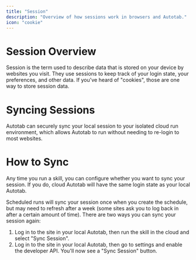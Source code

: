 ```yaml
---
title: "Session"
description: "Overview of how sessions work in browsers and Autotab."
icon: "cookie"
---
```


# Session Overview

Session is the term used to describe data that is stored on your device by websites you visit. They use sessions to keep track of your login state, your preferences, and other data. If you've heard of "cookies", those are one way to store session data.

# Syncing Sessions

Autotab can securely sync your local session to your isolated cloud run environment, which allows Autotab to run without needing to re-login to most websites.

# How to Sync

Any time you run a skill, you can configure whether you want to sync your session. If you do, cloud Autotab will have the same login state as your local Autotab.

Scheduled runs will sync your session once when you create the schedule, but may need to refresh after a week (some sites ask you to log back in after a certain amount of time). There are two ways you can sync your session again:

1. Log in to the site in your local Autotab, then run the skill in the cloud and select "Sync Session".
2. Log in to the site in your local Autotab, then go to settings and enable the developer API. You'll now see a "Sync Session" button.
